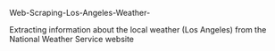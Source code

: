 Web-Scraping-Los-Angeles-Weather-

Extracting information about the local weather (Los Angeles) from the National Weather Service website
